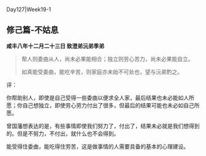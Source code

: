 Day127|Week19-1

## 修己篇-不姑息

**咸丰八年十二月二十三日 致澄弟沅弟季弟**

>帮人则委曲从人，尚未必果能相合；独立则劳心苦力，尚未必果能自立。
>
>如真能受委曲，能吃辛苦，则家庭亦未始不可处也，望与沅弟酌之。

评：

你帮助别人，即使是自己受得一些委曲以便求全人家，最后结果也未必能如人所愿；你自己想独立，即使劳心劳力付出了很多，但最后的结果可能也未必如自己所愿。

曾国藩想表达的是，有些事情即使我们努力了，付出了，结果未必就是我们想得到的。但是不努力，不付出，就什么也不会得到。

能受得住委曲，能吃得住劳苦，这是做事情的人需要具备的基本的心理建设。




